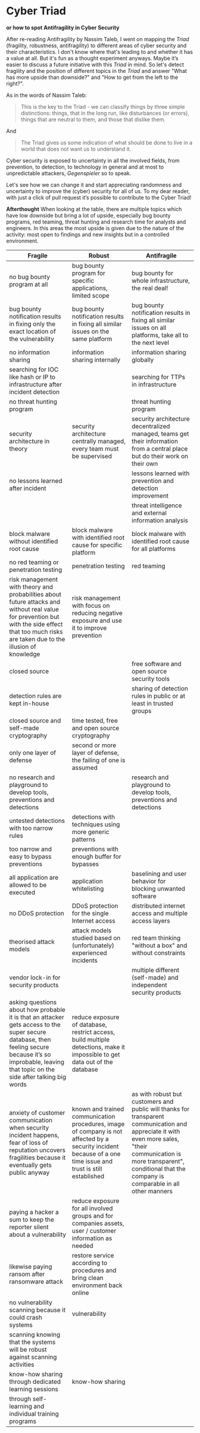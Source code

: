 # Cyber Triad

**or how to spot Antifragility in Cyber Security**

After re-reading Antifragility by Nassim Taleb, I went on mapping the
_Triad_ (fragility, robustness, antifragility) to different areas of cyber
security and their characteristics. I don't know where that's leading to and
whether it has a value at all. But it's fun as a thought experiment anyways.
Maybe it’s easier to discuss a future initiative with this _Triad_ in mind. So
let's detect fragility and the position of different topics in the _Triad_ and 
answer "What has more upside than downside?" and "How to get from the left to
the right?".

As in the words of Nassim Taleb:

> This is the key to the Triad - we can classify things by three simple
> distinctions: things, that in the long run, like disturbances (or errors),
> things that are neutral to them, and those that dislike them.

And

>The Triad gives us some indication of what should be done to live in a world
>that does not want us to understand it.

Cyber security is exposed to uncertainty in all the involved fields, from
prevention, to detection, to technology in general and at most to
unpredictable attackers, _Gegenspieler_ so to speak.

Let's see how we can change it and start appreciating randomness and
uncertainty to improve the (cyber) security for all of us. To my dear reader,
with just a click of pull request it’s possible to contribute to the Cyber
Triad!

**Afterthought** When looking at the table, there are multiple topics which
have low downside but bring a lot of upside, especially bug bounty programs,
red teaming, threat hunting and research time for analysts and engineers. In
this areas the most upside is given due to the nature of the activity: most
open to findings and new insights but in a controlled environment.

| Fragile | Robust | Antifragile |
| --------| ------ | ----------- |
| no bug bounty program at all | bug bounty program for specific applications, limited scope | bug bounty for whole infrastructure, the real deal! |
| bug bounty notification results in fixing only the exact location of the vulnerability | bug bounty notification results in fixing all similar issues on the same platform | bug bounty notification results in fixing all similar issues on all platforms, take all to the next level
| no information sharing | information sharing internally | information sharing globally |
| searching for IOC like hash or IP to infrastructure after incident detection | | searching for TTPs in infrastructure | 
| no threat hunting program | | threat hunting program |
| security architecture in theory | security architecture centrally managed, every team must be supervised | security architecture decentralized managed, teams get their information from a central place but do their work on their own |
| no lessons learned after incident | | lessons learned with prevention and detection improvement |
| | | threat intelligence and external information analysis
| block malware without identified root cause | block malware with identified root cause for specific platform | block malware with identified root cause for all platforms |
| no red teaming or penetration testing | penetration testing | red teaming |
| risk management with theory and probabilities about future attacks and without real value for prevention but with the side effect that too much risks are taken due to the illusion of knowledge | risk management with focus on reducing negative exposure and use it to improve prevention | | 
| closed source  | | free software and open source security tools | 
| detection rules are kept in-house | | sharing of detection rules in public or at least in trusted groups |
| closed source and self-made cryptography | time tested, free and open source cryptography | |
| only one layer of defense | second or more layer of defense, the failing of one is assumed | |
| no research and playground to develop tools, preventions and detections | | research and playground to develop tools, preventions and detections |
| untested detections with too narrow rules | detections with techniques using more generic patterns | |
| too narrow and easy to bypass preventions | preventions with enough buffer for bypasses | |
| all application are allowed to be executed | application whitelisting | baselining and user behavior for blocking unwanted software |
| no DDoS protection | DDoS protection for the single Internet access | distributed internet access and multiple access layers |
| theorised attack models |  attack models studied based on (unfortunately) experienced incidents | red team thinking "without a box" and without constraints |
| vendor lock-in for security products | | multiple different (self-made) and independent security products |
| asking questions about how probable it is that an attacker gets access to the super secure database, then feeling secure because it’s so improbable, leaving that topic on the side after talking big words | reduce exposure of database, restrict access, build multiple detections, make it impossible to get data out of the database | |
| anxiety of customer communication when security incident happens, fear of loss of reputation uncovers fragilities because it eventually gets public anyway | known and trained communication procedures, image of company is not affected by a security incident because of a one time issue and trust is still established | as with robust but customers and public will thanks for transparent communication and appreciate it with even more sales, "their communication is more transparent", conditional that the company is comparable in all other manners |
| paying a hacker a sum to keep the reporter silent about a vulnerability | reduce exposure for all involved groups and for companies assets, user / customer information as needed | |
| likewise paying ransom after ransomware attack | restore service according to procedures and bring clean environment back online | |
| no vulnerability scanning because it could crash systems | vulnerability
scanning knowing that the systems will be robust against scanning activities | |
| know-how sharing through dedicated learning sessions | know-how sharing
through self-learning and individual training programs | |
